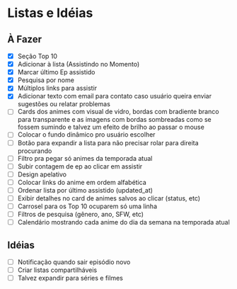 # Listas e Idéias

## À Fazer

- [x] Seção Top 10
- [x] Adicionar à lista (Assistindo no Momento)
- [x] Marcar último Ep assistido
- [x] Pesquisa por nome
- [x] Múltiplos links para assistir
- [x] Adicionar texto com email para contato caso usuário queira enviar sugestões ou relatar problemas
- [ ] Cards dos animes com visual de vidro, bordas com bradiente branco para transparente e as imagens com bordas sombreadas como se fossem sumindo e talvez um efeito de brilho ao passar o mouse
- [ ] Colocar o fundo dinâmico pro usuário escolher
- [ ] Botão para expandir a lista para não precisar rolar para direita procurando
- [ ] Filtro pra pegar só animes da temporada atual
- [ ] Subir contagem de ep ao clicar em assistir
- [ ] Design apelativo
- [ ] Colocar links do anime em ordem alfabética
- [ ] Ordenar lista por último assistido (updated_at)
- [ ] Exibir detalhes no card de animes salvos ao clicar (status, etc)
- [ ] Carrosel para os Top 10 ocuparem só uma linha
- [ ] Filtros de pesquisa (gênero, ano, SFW, etc)
- [ ] Calendário mostrando cada anime do dia da semana na temporada atual

## Idéias

- [ ] Notificação quando sair episódio novo
- [ ] Criar listas compartilháveis
- [ ] Talvez expandir para séries e filmes
